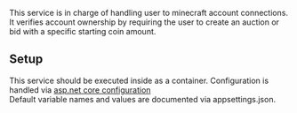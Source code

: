 This service is in charge of handling user to minecraft account connections.
It verifies account ownership by requiring the user to create an auction or bid with a specific starting coin amount. 

## Setup
This service should be executed inside as a container. Configuration is handled via [asp.net core configuration](https://docs.microsoft.com/en-us/aspnet/core/fundamentals/configuration/?view=aspnetcore-5.0#environment-variables)  
Default variable names and values are documented via appsettings.json.

